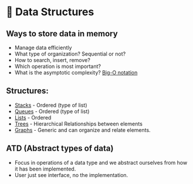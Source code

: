 # 🎲 Data Structures

## Ways to store data in memory
- Manage data efficiently
- What type of organization? Sequential or not?
- How to search, insert, remove?
- Which operation is most important?
- What is the asymptotic complexity? [Big-O notation](./big-o/)


## Structures: 
- [Stacks](./stack/) - Ordered (type of list)
- [Queues](./queues/) - Ordered (type of list)
- [Lists](./lists/) - Ordered
- [Trees](./trees/) - Hierarchical Relationships between elements
- [Graphs](./graphs/) - Generic and can organize and relate elements.
  
## ATD (Abstract types of data)

- Focus in operations of a data type and we abstract ourselves from how
it has been implemented. 
- User just see interface, no the implementation.